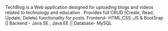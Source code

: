 TechBlog is a Web application designed for uploading blogs and videos related to technology and education . Provides full CRUD (Create, Read, Update, Delete) functionality for posts.
Frontend- HTML,CSS ,JS & BootSrap || Backend - Java SE , Java EE || Database- MySQL
